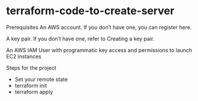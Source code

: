 # terraform-code-to-create-server

Prerequisites
An AWS account. If you don’t have one, you can register here.

A key pair. If you don’t have one, refer to Creating a key pair.

An AWS IAM User with programmatic key access and permissions to launch EC2 instances


Steps for the project

* Set your remote state
* terraform init
* terraform apply

